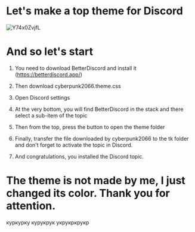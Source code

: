 # Let's make a top theme for Discord

![Y74x0ZvjfL](https://user-images.githubusercontent.com/128980327/229358883-5ee71fb3-3373-4a60-b76c-7639f301f0d0.png)

# And so let's start

1. You need to download BetterDiscord and install it (https://betterdiscord.app/)

2. Then download cyberpunk2066.theme.css

3. Open Discord settings

4. At the very bottom, you will find BetterDiscord in the stack and there select a sub-item of the topic

5. Then from the top, press the button to open the theme folder

6. Finally, transfer the file downloaded by cyberpunk2066 to the tk folder and don't forget to activate the topic in Discord.

7. And congratulations, you installed the Discord topic.

# The theme is not made by me, I just changed its color. Thank you for attention.
куркурку
курукрук
укрукркрукр

